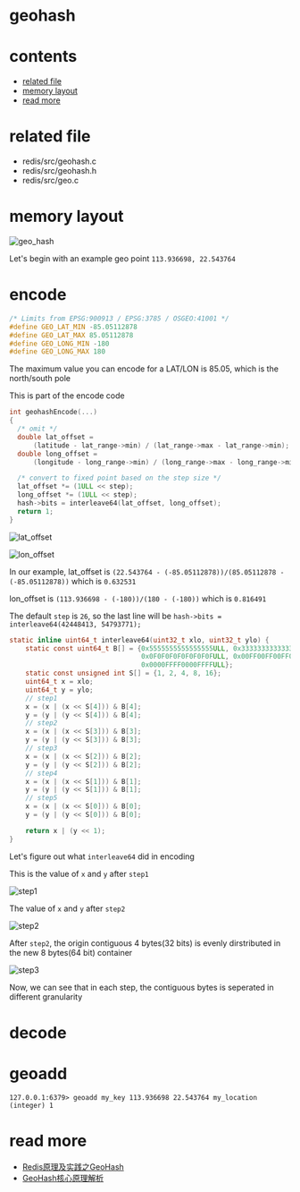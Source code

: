 # geohash

# contents

* [related file](#related-file)
* [memory layout](#memory-layout)
* [read more](#read-more)

# related file
* redis/src/geohash.c
* redis/src/geohash.h
* redis/src/geo.c

# memory layout

![geo_hash](https://github.com/zpoint/Redis-Internals/blob/5.0/Object/geohash/geo_hash.png)



Let's begin with an example geo point `113.936698, 22.543764`

# encode

```c
/* Limits from EPSG:900913 / EPSG:3785 / OSGEO:41001 */
#define GEO_LAT_MIN -85.05112878
#define GEO_LAT_MAX 85.05112878
#define GEO_LONG_MIN -180
#define GEO_LONG_MAX 180
```

The maximum value you can encode for a  LAT/LON is 85.05, which is the north/south pole

This is part of the encode code

```c
int geohashEncode(...)
{
  /* omit */
  double lat_offset =
      (latitude - lat_range->min) / (lat_range->max - lat_range->min);
  double long_offset =
      (longitude - long_range->min) / (long_range->max - long_range->min);

  /* convert to fixed point based on the step size */
  lat_offset *= (1ULL << step);
  long_offset *= (1ULL << step);
  hash->bits = interleave64(lat_offset, long_offset);
  return 1;
}
```

![lat_offset](https://github.com/zpoint/Redis-Internals/blob/5.0/Object/geohash/lat_offset.png)

![lon_offset](https://github.com/zpoint/Redis-Internals/blob/5.0/Object/geohash/lon_offset.png)

In our example, lat_offset is `(22.543764 - (-85.05112878))/(85.05112878 - (-85.05112878))` which is `0.632531`

lon_offset is `(113.936698 - (-180))/(180 - (-180))` which is `0.816491`

The default `step` is `26`, so the last line will be `hash->bits = interleave64(42448413, 54793771); `

```c
static inline uint64_t interleave64(uint32_t xlo, uint32_t ylo) {
    static const uint64_t B[] = {0x5555555555555555ULL, 0x3333333333333333ULL,
                                 0x0F0F0F0F0F0F0F0FULL, 0x00FF00FF00FF00FFULL,
                                 0x0000FFFF0000FFFFULL};
    static const unsigned int S[] = {1, 2, 4, 8, 16};
    uint64_t x = xlo;
    uint64_t y = ylo;
    // step1
    x = (x | (x << S[4])) & B[4];
    y = (y | (y << S[4])) & B[4];
    // step2
    x = (x | (x << S[3])) & B[3];
    y = (y | (y << S[3])) & B[3];
    // step3
    x = (x | (x << S[2])) & B[2];
    y = (y | (y << S[2])) & B[2];
    // step4
    x = (x | (x << S[1])) & B[1];
    y = (y | (y << S[1])) & B[1];
    // step5
    x = (x | (x << S[0])) & B[0];
    y = (y | (y << S[0])) & B[0];

    return x | (y << 1);
}
```

Let's figure out what `interleave64` did in encoding

This is the value of `x` and `y` after `step1`

![step1](https://github.com/zpoint/Redis-Internals/blob/5.0/Object/geohash/step1.png)

The value of `x` and `y` after `step2`

![step2](https://github.com/zpoint/Redis-Internals/blob/5.0/Object/geohash/step2.png)

After `step2`, the origin contiguous 4 bytes(32 bits) is evenly dirstributed in the new 8 bytes(64 bit) container

![step3](https://github.com/zpoint/Redis-Internals/blob/5.0/Object/geohash/step3.png) 

Now, we can see that in each step, the contiguous bytes is seperated in different granularity



# decode

# geoadd

```shell script
127.0.0.1:6379> geoadd my_key 113.936698 22.543764 my_location
(integer) 1
```

# read more

* [Redis原理及实践之GeoHash](https://www.jianshu.com/p/c9801c4f9f6a)
* [GeoHash核心原理解析](https://www.cnblogs.com/LBSer/p/3310455.html)
